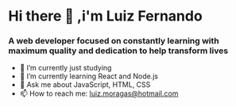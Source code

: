 
   ###                                <h1> Hi there 👋 ,i'm Luiz Fernando </h1>
   ###               A web developer focused on constantly learning with maximum quality and dedication to help transform lives

- 🔭 I’m currently just studying
- 🌱 I’m currently learning React and Node.js
- 💬 Ask me about JavaScript, HTML, CSS
- 📫 How to reach me: luiz.moragas@hotmail.com

